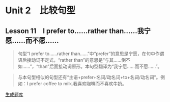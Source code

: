 ﻿ # Unit 2　比较句型
 ## Lesson 11　I prefer to……rather than……我宁愿……而不愿……
 
> 句型“I prefer to……rather than……”中“prefer”的意思是宁愿，在句中作谓语后接动词不定式，“rather than”的意思是“与其……倒不如……”，“than”后面接动词原形。本句型翻译为“我宁愿……而不愿……”。

> 与本句型相似的句型还有“主语+prefer+名词/动名词+to+名词/动名词”。例如：I prefer coffee to milk.我喜欢咖啡而不喜欢牛奶。


 [生成题库](./question/f011.json)